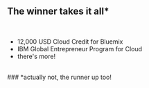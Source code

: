 ##  The winner takes it all*
<br />

- 12,000 USD Cloud Credit for Bluemix
- IBM Global Entrepreneur Program for Cloud
- there's more!

<br />
### *actually not, the runner up too!
